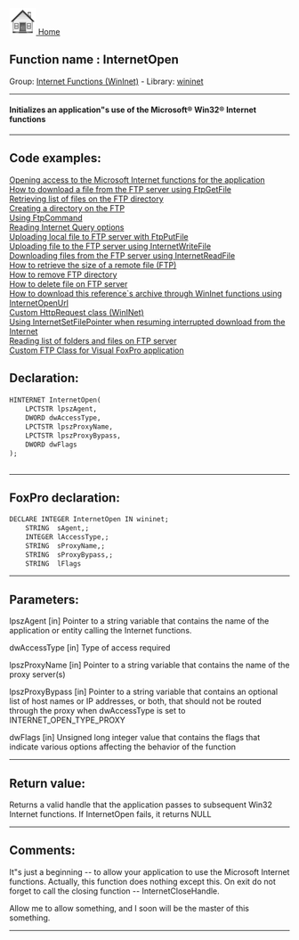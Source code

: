 [<img src="../../images/home.png"> Home ](https://github.com/VFPX/Win32API)  

## Function name : InternetOpen
Group: [Internet Functions (WinInet)](../../functions_group.md#Internet_Functions_(WinInet))  -  Library: [wininet](../../Libraries.md#wininet)  
***  


#### Initializes an application"s use of the Microsoft&reg; Win32&reg; Internet functions
***  


## Code examples:
[Opening access to the Microsoft Internet functions for the application](../../samples/sample_042.md)  
[How to download a file from the FTP server using FtpGetFile](../../samples/sample_043.md)  
[Retrieving list of files on the FTP directory](../../samples/sample_046.md)  
[Creating a directory on the FTP](../../samples/sample_047.md)  
[Using FtpCommand](../../samples/sample_059.md)  
[Reading Internet Query options](../../samples/sample_060.md)  
[Uploading local file to FTP server with FtpPutFile](../../samples/sample_061.md)  
[Uploading file to the FTP server using InternetWriteFile](../../samples/sample_062.md)  
[Downloading files from the FTP server using InternetReadFile](../../samples/sample_063.md)  
[How to retrieve the size of a remote file (FTP)](../../samples/sample_069.md)  
[How to remove FTP directory](../../samples/sample_070.md)  
[How to delete file on FTP server](../../samples/sample_071.md)  
[How to download this reference`s archive through WinInet functions using InternetOpenUrl](../../samples/sample_110.md)  
[Custom HttpRequest class (WinINet)](../../samples/sample_185.md)  
[Using InternetSetFilePointer when resuming interrupted download from the Internet](../../samples/sample_191.md)  
[Reading list of folders and files on FTP server](../../samples/sample_340.md)  
[Custom FTP Class for Visual FoxPro application](../../samples/sample_344.md)  

## Declaration:
```foxpro  
HINTERNET InternetOpen(
	LPCTSTR lpszAgent,
	DWORD dwAccessType,
	LPCTSTR lpszProxyName,
	LPCTSTR lpszProxyBypass,
	DWORD dwFlags
);
  
```  
***  


## FoxPro declaration:
```foxpro  
DECLARE INTEGER InternetOpen IN wininet;
	STRING  sAgent,;
	INTEGER lAccessType,;
	STRING  sProxyName,;
	STRING  sProxyBypass,;
	STRING  lFlags  
```  
***  


## Parameters:
lpszAgent
[in] Pointer to a string variable that contains the name of the application or entity calling the Internet functions.

dwAccessType
[in] Type of access required

lpszProxyName
[in] Pointer to a string variable that contains the name of the proxy server(s) 

lpszProxyBypass
[in] Pointer to a string variable that contains an optional list of host names or IP addresses, or both, that should not be routed through the proxy when dwAccessType is set to INTERNET_OPEN_TYPE_PROXY

dwFlags
[in] Unsigned long integer value that contains the flags that indicate various options affecting the behavior of the function  
***  


## Return value:
Returns a valid handle that the application passes to subsequent Win32 Internet functions. If InternetOpen fails, it returns NULL  
***  


## Comments:
It"s just a beginning -- to allow your application to use the Microsoft Internet functions. Actually, this function does nothing except this. On exit do not forget to call the closing function -- InternetCloseHandle.  
  
Allow me to allow something, and I soon will be the master of this something.  
  
***  


